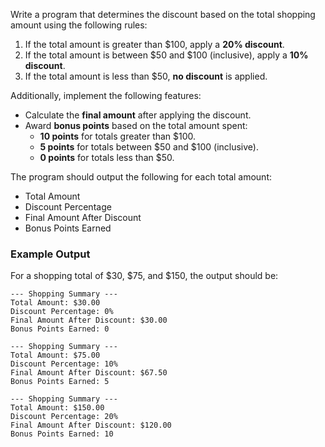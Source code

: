 Write a program that determines the discount based on the total shopping amount using the following rules:

1. If the total amount is greater than $100, apply a **20% discount**.
2. If the total amount is between $50 and $100 (inclusive), apply a **10% discount**.
3. If the total amount is less than $50, **no discount** is applied.

Additionally, implement the following features:

- Calculate the **final amount** after applying the discount.
- Award **bonus points** based on the total amount spent:
  - **10 points** for totals greater than $100.
  - **5 points** for totals between $50 and $100 (inclusive).
  - **0 points** for totals less than $50.

 The program should output the following for each total amount:

- Total Amount
- Discount Percentage
- Final Amount After Discount
- Bonus Points Earned

### Example Output

For a shopping total of $30, $75, and $150, the output should be:

```
--- Shopping Summary ---
Total Amount: $30.00
Discount Percentage: 0%
Final Amount After Discount: $30.00
Bonus Points Earned: 0

--- Shopping Summary ---
Total Amount: $75.00
Discount Percentage: 10%
Final Amount After Discount: $67.50
Bonus Points Earned: 5

--- Shopping Summary ---
Total Amount: $150.00
Discount Percentage: 20%
Final Amount After Discount: $120.00
Bonus Points Earned: 10
```
